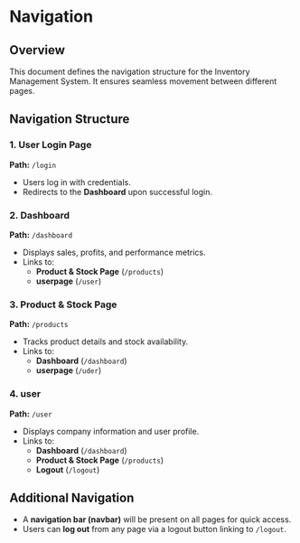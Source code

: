 # Navigation  

## Overview  
This document defines the navigation structure for the Inventory Management System. It ensures seamless movement between different pages.  

## Navigation Structure  

### 1. User Login Page  
**Path:** `/login`  
- Users log in with credentials.  
- Redirects to the **Dashboard** upon successful login.  

### 2. Dashboard  
**Path:** `/dashboard`  
- Displays sales, profits, and performance metrics.  
- Links to: 
  - **Product & Stock Page** (`/products`)  
  - **userpage** (`/user`)   

### 3. Product & Stock Page  
**Path:** `/products`  
- Tracks product details and stock availability.  
- Links to:  
  - **Dashboard** (`/dashboard`)  
  - **userpage** (`/uder`)  

### 4. user  
**Path:** `/user`  
- Displays company information and user profile.  
- Links to:  
  - **Dashboard** (`/dashboard`)    
  - **Product & Stock Page** (`/products`)  
  - **Logout** (`/logout`)  

## Additional Navigation  
- A **navigation bar (navbar)** will be present on all pages for quick access.  
- Users can **log out** from any page via a logout button linking to `/logout`.  
